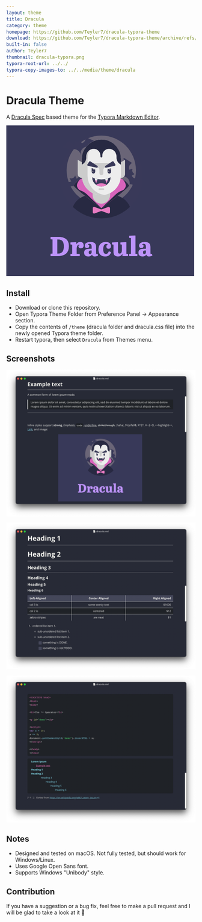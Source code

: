 ```yaml
---
layout: theme
title: Dracula
category: theme
homepage: https://github.com/Teyler7/dracula-typora-theme
download: https://github.com/Teyler7/dracula-typora-theme/archive/refs/heads/main.zip
built-in: false
author: Teyler7
thumbnail: dracula-typora.png
typora-root-url: ../../
typora-copy-images-to: ../../media/theme/dracula
---
```


# Dracula Theme

A [Dracula Spec](https://draculatheme.com) based theme for the [Typora Markdown Editor](https://typora.io).

![Dracula](/media/theme/dracula/dracula-typora.png)

## Install

* Download or clone this repository.
* Open Typora Theme Folder from Preference Panel → Appearance section.
* Copy the contents of `/theme` (dracula folder and dracula.css file) into the newly opened Typora theme folder.
* Restart typora, then select `Dracula` from Themes menu.

## Screenshots

![screenshot1](/media/theme/dracula/screenshot1.png)

![screenshot2](/media/theme/dracula/screenshot2.png)

![screenshot3](/media/theme/dracula/screenshot3.png)

## Notes

* Designed and tested on macOS. Not fully tested, but should work for Windows/Linux.
* Uses Google Open Sans font.
* Supports Windows "Unibody" style. 

## Contribution

If you have a suggestion or a bug fix, feel free to make a pull request and I will be glad to take a look at it 🙂

